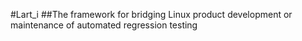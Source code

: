 #Lart_i
##The framework for bridging Linux product development or maintenance of automated regression testing
